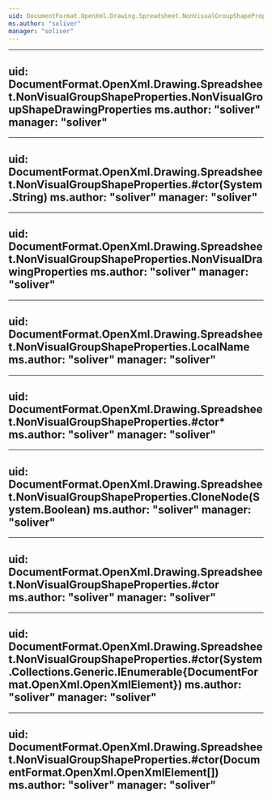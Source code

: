 ```yaml
---
uid: DocumentFormat.OpenXml.Drawing.Spreadsheet.NonVisualGroupShapeProperties
ms.author: "soliver"
manager: "soliver"
---
```


---
uid: DocumentFormat.OpenXml.Drawing.Spreadsheet.NonVisualGroupShapeProperties.NonVisualGroupShapeDrawingProperties
ms.author: "soliver"
manager: "soliver"
---

---
uid: DocumentFormat.OpenXml.Drawing.Spreadsheet.NonVisualGroupShapeProperties.#ctor(System.String)
ms.author: "soliver"
manager: "soliver"
---

---
uid: DocumentFormat.OpenXml.Drawing.Spreadsheet.NonVisualGroupShapeProperties.NonVisualDrawingProperties
ms.author: "soliver"
manager: "soliver"
---

---
uid: DocumentFormat.OpenXml.Drawing.Spreadsheet.NonVisualGroupShapeProperties.LocalName
ms.author: "soliver"
manager: "soliver"
---

---
uid: DocumentFormat.OpenXml.Drawing.Spreadsheet.NonVisualGroupShapeProperties.#ctor*
ms.author: "soliver"
manager: "soliver"
---

---
uid: DocumentFormat.OpenXml.Drawing.Spreadsheet.NonVisualGroupShapeProperties.CloneNode(System.Boolean)
ms.author: "soliver"
manager: "soliver"
---

---
uid: DocumentFormat.OpenXml.Drawing.Spreadsheet.NonVisualGroupShapeProperties.#ctor
ms.author: "soliver"
manager: "soliver"
---

---
uid: DocumentFormat.OpenXml.Drawing.Spreadsheet.NonVisualGroupShapeProperties.#ctor(System.Collections.Generic.IEnumerable{DocumentFormat.OpenXml.OpenXmlElement})
ms.author: "soliver"
manager: "soliver"
---

---
uid: DocumentFormat.OpenXml.Drawing.Spreadsheet.NonVisualGroupShapeProperties.#ctor(DocumentFormat.OpenXml.OpenXmlElement[])
ms.author: "soliver"
manager: "soliver"
---
